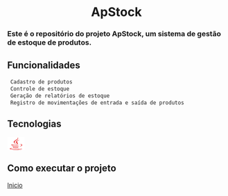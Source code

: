 # <div align="center">  ApStock </div>
### Este é o repositório do projeto ApStock, um sistema de gestão de estoque de produtos.
## Funcionalidades

     Cadastro de produtos
     Controle de estoque
     Geração de relatórios de estoque
     Registro de movimentações de entrada e saída de produtos

## Tecnologias

<img align="center" alt="Ander-CSS" height="30" width="40" src="https://raw.githubusercontent.com/devicons/devicon/master/icons/java/java-plain.svg"> <br>


## Como executar o projeto

[Inicio](#--apstock-)<br>
